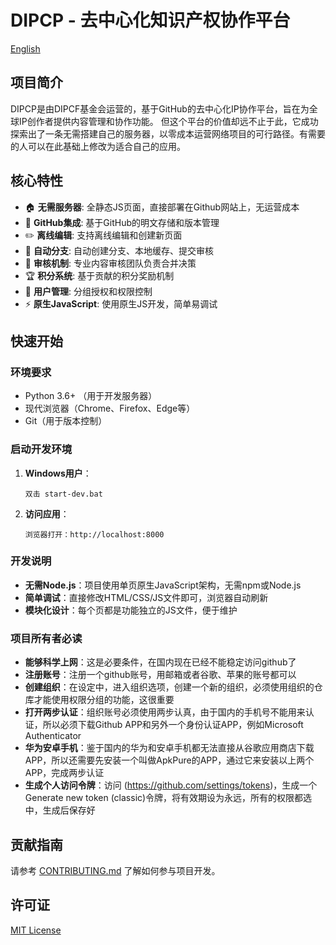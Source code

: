 # DIPCP - 去中心化知识产权协作平台

[English](README.md)

## 项目简介

DIPCP是由DIPCF基金会运营的，基于GitHub的去中心化IP协作平台，旨在为全球IP创作者提供内容管理和协作功能。
但这个平台的价值却远不止于此，它成功探索出了一条无需搭建自己的服务器，以零成本运营网络项目的可行路径。有需要的人可以在此基础上修改为适合自己的应用。

## 核心特性

- 🏠 **无需服务器**: 全静态JS页面，直接部署在Github网站上，无运营成本
- 🔄 **GitHub集成**: 基于GitHub的明文存储和版本管理
- ✏️ **离线编辑**: 支持离线编辑和创建新页面
- 🌿 **自动分支**: 自动创建分支、本地缓存、提交审核
- 👥 **审核机制**: 专业内容审核团队负责合并决策
- 🏆 **积分系统**: 基于贡献的积分奖励机制
- 👤 **用户管理**: 分组授权和权限控制
- ⚡ **原生JavaScript**: 使用原生JS开发，简单易调试


## 快速开始

### 环境要求
- Python 3.6+ （用于开发服务器）
- 现代浏览器（Chrome、Firefox、Edge等）
- Git（用于版本控制）

### 启动开发环境

1. **Windows用户**：
   ```
   双击 start-dev.bat
   ```

2. **访问应用**：
   ```
   浏览器打开：http://localhost:8000
   ```

### 开发说明

- **无需Node.js**：项目使用单页原生JavaScript架构，无需npm或Node.js
- **简单调试**：直接修改HTML/CSS/JS文件即可，浏览器自动刷新
- **模块化设计**：每个页都是功能独立的JS文件，便于维护

### 项目所有者必读

- **能够科学上网**：这是必要条件，在国内现在已经不能稳定访问github了
- **注册账号**：注册一个github账号，用邮箱或者谷歌、苹果的账号都可以
- **创建组织**：在设定中，进入组织选项，创建一个新的组织，必须使用组织的仓库才能使用权限分组的功能，这很重要
- **打开两步认证**：组织账号必须使用两步认真，由于国内的手机号不能用来认证，所以必须下载Github APP和另外一个身份认证APP，例如Microsoft Authenticator
- **华为安卓手机**：鉴于国内的华为和安卓手机都无法直接从谷歌应用商店下载APP，所以还需要先安装一个叫做ApkPure的APP，通过它来安装以上两个APP，完成两步认证
- **生成个人访问令牌**：访问 (https://github.com/settings/tokens)，生成一个Generate new token (classic)令牌，将有效期设为永远，所有的权限都选中，生成后保存好

## 贡献指南

请参考 [CONTRIBUTING.md](CONTRIBUTING.md) 了解如何参与项目开发。

## 许可证

[MIT License](LICENSE)
